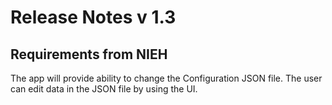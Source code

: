 # Release Notes v 1.3

## Requirements from NIEH

The app will provide ability to change the Configuration JSON file.
The user can edit data in the JSON file by using the UI.
